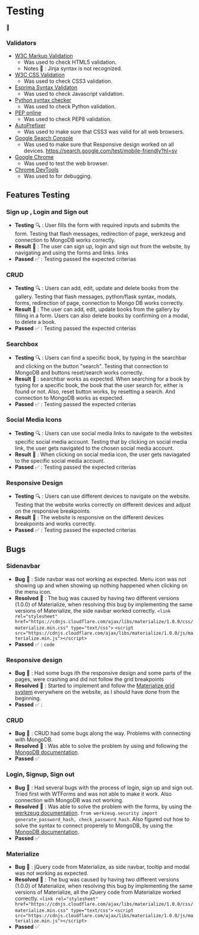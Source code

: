 # Testing
:electric_plug:

### Validators

* [W3C Markup Validation](https://validator.w3.org/)
    - Was used to check HTML5 validation.
    - Notes :memo: : Jinja syntax is not recognized.
* [W3C CSS Validation](https://jigsaw.w3.org/css-validator/#validate_by_input)
    - Was used to check CSS3 validation.
* [Esprima Syntax Validaton](https://esprima.org/index.html)
    - Was used to check Javascript validation.
* [Python syntax checker](https://extendsclass.com/python-tester.html)
    - Was used to check Python validation.
* [PEP online](http://pep8online.com/)
    - Was used to check PEP8 validation.
* [AutoPrefixer](https://autoprefixer.github.io/)
    - Was used to make sure that CSS3 was valid for all web browsers.
* [Google Search Console](https://autoprefixer.github.io/)
    - Was used to make sure that Responsive design worked on all devices.
https://search.google.com/test/mobile-friendly?hl=sv
* [Google Chrome](https://www.google.com/intl/sv/chrome/)
    - Was used to test the web browser.
* [Chrome DevTools](https://developers.google.com/web/tools/chrome-devtools)
    - Was used to for debugging. 

## Features Testing

### Sign up , Login and Sign out
* __Testing__ :mag: : User fills the form with required inputs and submits the form. Testing 
that flash messages, redirection of page, werkzeug and connection to MongoDB works correctly. 
* __Result__ :hammer: : The user can sign up, login and sign out from the website, by navigating
and using the forms and links.
links
* __Passed__ :white_check_mark: : Testing passed the expected criterias 

### CRUD
* __Testing__ :mag: : Users can add, edit, update and delete books from the gallery. 
Testing that flash messages, python/flask syntax, modals, forms, redirection of page, connection to Mongo DB works correctly. 
* __Result__ :hammer: : The user can add, edit, update books from the gallery by filling in a form.
Users can also delete books by confirming on a modal, to delete a book.
* __Passed__ :white_check_mark: : Testing passed the expected criterias 

### Searchbox
* __Testing__ :mag: : Users can find a specific book, by typing in the searchbar and clicking on the button "search".
Testing that connection to MongoDB and buttons reset/search works correctly.  
* __Result__ :hammer: : searchbar works as expected. When searching for a book by typing for a specific book, the book
that the user search for, either is found or not. Also, reset button works, by resetting a search.
And connection to MongoDB works as expected.
* __Passed__ :white_check_mark: : Testing passed the expected criterias

### Social Media Icons
* __Testing__ :mag: : Users can use social media links to navigate to the websites specific social media account.
Testing that by clicking on social media link, the user gets navigated to the chosen social media account.
* __Result__ :hammer: : When clicking on social media icon, the user gets naviagated to the specific social media account. 
* __Passed__ :white_check_mark: : Testing passed the expected criterias 

### Responsive Design
* __Testing__ :mag: : Users can use different devices to navigate on the website.
Testing that the website works correctly on different devices and adjust on the responsive breakpoints.
* __Result__ :hammer: : The website is responsive on the different devices breakpoints and works correctly.
* __Passed__ :white_check_mark: : Testing passed the expected criterias 

## Bugs

### Sidenavbar
* __Bug__ :bug: : Side navbar was not working as expected. Menu icon was not showing up and when showing up
nothing happened when clicking on the menu icon.  
* __Resolved__ :key: : The bug was caused by having two different versions (1.0.0) of Materialize, when
resolving this bug by implementing the same versions of Materialize, the side navbar worked correctly.
`<link rel="stylesheet" href="https://cdnjs.cloudflare.com/ajax/libs/materialize/1.0.0/css/materialize.min.css" type="text/css">`
`<script src="https://cdnjs.cloudflare.com/ajax/libs/materialize/1.0.0/js/materialize.min.js"></script>`
* __Passed__ :white_check_mark: :
`code`

### Responsive design
* __Bug__ :bug: : Had some bugs ith the responsive design and some parts of the pages, were crashing and
did not follow the grid breakpoints 
* __Resolved__ :key: : Started to implement and follow the [Materialize grid system](https://materializecss.com/grid.html) everywhere on the website, as I should
have done from the beginning.
* __Passed__ :white_check_mark: :

### CRUD
* __Bug__ :bug: : CRUD had some bugs along the way. Problems with connecting with MongoDB.
* __Resolved__ :key: : Was able to solve the problem by using and following the [MongoDB documentation](https://docs.mongodb.com/).
* __Passed__ :white_check_mark: 

### Login, Signup, Sign out
* __Bug__ :bug: : Had several bugs with the process of login, sign up and sign out. Tried first with WTForms and
was not able to make it work. Also connection with MongoDB was not working.
* __Resolved__ :key: : Was able to solve the problem with the forms, by using the [werkzeug documentation](https://jinja.palletsprojects.com/en/2.11.x/). 
```from werkzeug.security import generate_password_hash, check_password_hash```.
Also figured out how to solve the syntax to connect properely to MongoDB, by using the [MongoDB documentation](https://docs.mongodb.com/).
* __Passed__ :white_check_mark: 

### Materialize
* __Bug__ :bug: : jQuery code from Materialize, as side navbar, tooltip and modal was not working as expected. 
* __Resolved__ :key: : The bug was caused by having two different versions (1.0.0) of Materialize, when
resolving this bug by implementing the same versions of Materialize, all the jQuery code from Materialize worked correctly.
`<link rel="stylesheet" href="https://cdnjs.cloudflare.com/ajax/libs/materialize/1.0.0/css/materialize.min.css" type="text/css">`
`<script src="https://cdnjs.cloudflare.com/ajax/libs/materialize/1.0.0/js/materialize.min.js"></script>`
* __Passed__ :white_check_mark: 